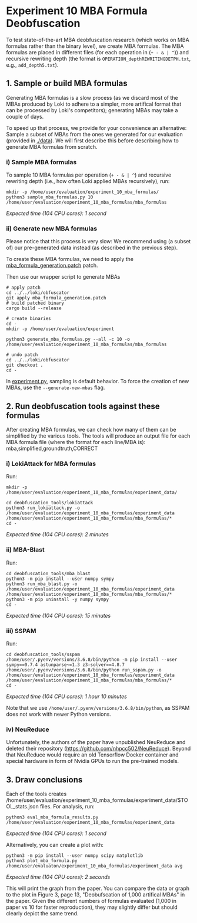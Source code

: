 # Experiment 10 MBA Formula Deobfuscation

To test state-of-the-art MBA deobfuscation research (which works on MBA formulas rather than the binary level), we create MBA formulas. The MBA formulas are placed in different files (for each operation in (`+ - & | ^`)) and recursive rewriting depth (the format is `OPERATION_depthREWRITINGDETPH.txt`, e.g., `add_depth5.txt`).


## 1. Sample or build MBA formulas

Generating MBA formulas is a slow process (as we discard most of the MBAs produced by Loki to adhere to a simpler, more artifical format that can be processed by Loki's competitors); generating MBAs may take a couple of days. 

To speed up that process, we provide for your convenience an alternative: Sample a subset of MBAs from the ones we generated for our evaluation (provided in [./data](./data)). We will first describe this before describing how to generate MBA formulas from scratch.


### i) Sample MBA formulas
To sample 10 MBA formulas per operation (`+ - & | ^`) and recursive rewriting depth (i.e., how often Loki applied MBAs recursively), run:
```
mkdir -p /home/user/evaluation/experiment_10_mba_formulas/
python3 sample_mba_formulas.py 10 /home/user/evaluation/experiment_10_mba_formulas/mba_formulas
```
_Expected time (104 CPU cores): 1 second_

### ii) Generate new MBA formulas

Please notice that this process is very slow: We recommend using (a subset of) our pre-generated data instead (as described in the previous step).

To create these MBA formulas, we need to apply the [mba_formula_generation.patch](../../loki/obfuscator/mba_formula_generation.patch) patch.

Then use our wrapper script to generate MBAs

```
# apply patch
cd ../../loki/obfuscator
git apply mba_formula_generation.patch
# build patched binary
cargo build --release

# create binaries
cd -
mkdir -p /home/user/evaluation/experiment

python3 generate_mba_formulas.py --all -c 10 -o /home/user/evaluation/experiment_10_mba_formulas/mba_formulas

# undo patch
cd ../../loki/obfuscator
git checkout .
cd -
```

In [experiment.py](experiment.py), sampling is default behavior. To force the creation of new MBAs, use the `--generate-new-mbas` flag.


## 2. Run deobfuscation tools against these formulas

After creating MBA formulas, we can check how many of them can be simplified by the various tools. The tools will produce an output file for each MBA formula file (where the format for each line/MBA is): mba,simplified,groundtruth,CORRECT

### i) LokiAttack for MBA formulas
Run: 
```
mkdir -p /home/user/evaluation/experiment_10_mba_formulas/experiment_data/

cd deobfuscation_tools/lokiattack
python3 run_lokiattack.py -o /home/user/evaluation/experiment_10_mba_formulas/experiment_data /home/user/evaluation/experiment_10_mba_formulas/mba_formulas/*
cd -
```
_Expected time (104 CPU cores): 2 minutes_


### ii) MBA-Blast
Run:
```
cd deobfuscation_tools/mba_blast
python3 -m pip install --user numpy sympy
python3 run_mba_blast.py -o /home/user/evaluation/experiment_10_mba_formulas/experiment_data /home/user/evaluation/experiment_10_mba_formulas/mba_formulas/*
python3 -m pip uninstall -y numpy sympy
cd -
```
_Expected time (104 CPU cores): 15 minutes_

### iii) SSPAM
Run:
```
cd deobfuscation_tools/sspam
/home/user/.pyenv/versions/3.6.8/bin/python -m pip install --user sympy==0.7.4 astunparse~=1.3 z3-solver==4.8.7
/home/user/.pyenv/versions/3.6.8/bin/python run_sspam.py -o /home/user/evaluation/experiment_10_mba_formulas/experiment_data /home/user/evaluation/experiment_10_mba_formulas/mba_formulas/*
cd -
```
_Expected time (104 CPU cores): 1 hour 10 minutes_

Note that we use `/home/user/.pyenv/versions/3.6.8/bin/python`, as SSPAM does not work with newer Python versions.


### iv) NeuReduce

Unfortunately, the authors of the paper have unpublished NeuReduce and deleted their repository (https://github.com/nhpcc502/NeuReduce). Beyond that NeuReduce would require an old Tensorflow Docker container and special hardware in form of Nvidia GPUs to run the pre-trained models.


## 3. Draw conclusions
Each of the tools creates /home/user/evaluation/experiment_10_mba_formulas/experiment_data/$TOOL_stats.json files. For analysis, run:
```
python3 eval_mba_formula_results.py /home/user/evaluation/experiment_10_mba_formulas/experiment_data
```
_Expected time (104 CPU cores): 1 second_


Alternatively, you can create a plot with:
```
python3 -m pip install --user numpy scipy matplotlib
python3 plot_mba_formula.py /home/user/evaluaton/experiment_10_mba_formulas/experiment_data avg
```
_Expected time (104 CPU cores): 2 seconds_

This will print the graph from the paper. You can compare the data or graph to the plot in Figure 3, page 13, "Deobufscation of 1,000 artifical MBAs" in the paper. Given the different numbers of formulas evaluated (1,000 in paper vs 10 for faster reproduction), they may slightly differ but should clearly depict the same trend.
